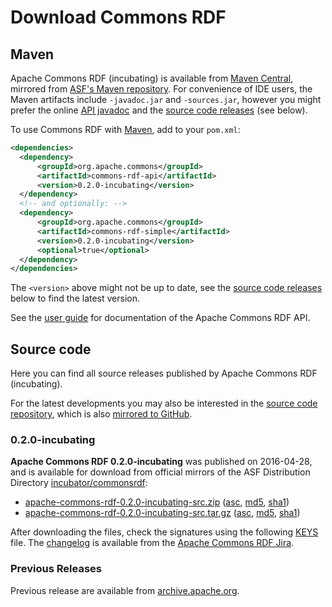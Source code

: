 <!--

    Licensed to the Apache Software Foundation (ASF) under one
    or more contributor license agreements. See the NOTICE file
    distributed with this work for additional information
    regarding copyright ownership. The ASF licenses this file
    to you under the Apache License, Version 2.0 (the
    "License"); you may not use this file except in compliance
    with the License.  You may obtain a copy of the License at

        http://www.apache.org/licenses/LICENSE-2.0

    Unless required by applicable law or agreed to in writing, software
    distributed under the License is distributed on an "AS IS" BASIS,
    WITHOUT WARRANTIES OR CONDITIONS OF ANY KIND, either express or implied.
    See the License for the specific language governing permissions and
    limitations under the License.

-->

# Download Commons RDF


## Maven

Apache Commons RDF (incubating) is available from
[Maven Central](http://central.maven.org/maven2/org/apache/commons/commons-rdf-api/),
mirrored from
[ASF's Maven repository](https://repository.apache.org/content/repositories/releases/org/apache/commons/commons-rdf-api/).
For convenience of IDE users, the Maven artifacts include `-javadoc.jar` and
`-sources.jar`, however you might prefer the
online [API javadoc](apidocs/)
and the [source code releases](#Source_code) (see below).

To use Commons RDF with [Maven](https://maven.apache.org/), add to your `pom.xml`:

```xml
<dependencies>
  <dependency>
      <groupId>org.apache.commons</groupId>
      <artifactId>commons-rdf-api</artifactId>
      <version>0.2.0-incubating</version>
  </dependency>
  <!-- and optionally: -->
  <dependency>
      <groupId>org.apache.commons</groupId>
      <artifactId>commons-rdf-simple</artifactId>
      <version>0.2.0-incubating</version>
      <optional>true</optional>
  </dependency>
</dependencies>
```

The `<version>` above might not be up to date,
see the [source code releases](#Source_code) below to find the latest version.

See the [user guide](userguide.html) for documentation of the
Apache Commons RDF API.  

## Source code

Here you can find all source releases published by Apache Commons RDF (incubating).

For the latest developments
you may also be interested in the [source code repository](source-repository.html),
which is also [mirrored to GitHub](http://github.com/apache/incubator-commonsrdf).

### 0.2.0-incubating

**Apache Commons RDF 0.2.0-incubating** was published on 2016-04-28, and is available for download
from official mirrors of the
ASF Distribution Directory [incubator/commonsrdf](https://www.apache.org/dyn/closer.lua/incubator/commonsrdf/0.2.0-incubating/):

* [apache-commons-rdf-0.2.0-incubating-src.zip](https://www.apache.org/dyn/closer.lua/incubator/commonsrdf/0.2.0-incubating/apache-commons-rdf-0.2.0-incubating-src.zip)
  ([asc](https://dist.apache.org/repos/dist/release/incubator/commonsrdf/0.2.0-incubating/apache-commons-rdf-0.2.0-incubating-src.zip.asc),
  [md5](https://dist.apache.org/repos/dist/release/incubator/commonsrdf/0.2.0-incubating/apache-commons-rdf-0.2.0-incubating-src.zip.md5),
  [sha1](https://dist.apache.org/repos/dist/release/incubator/commonsrdf/0.2.0-incubating/apache-commons-rdf-0.2.0-incubating-src.zip.sha1))
* [apache-commons-rdf-0.2.0-incubating-src.tar.gz](https://www.apache.org/dyn/closer.lua/incubator/commonsrdf/0.2.0-incubating/apache-commons-rdf-0.2.0-incubating-src.tar.gz)
  ([asc](https://dist.apache.org/repos/dist/release/incubator/commonsrdf/0.2.0-incubating/apache-commons-rdf-0.2.0-incubating-src.tar.gz.asc),
  [md5](https://dist.apache.org/repos/dist/release/incubator/commonsrdf/0.2.0-incubating//apache-commons-rdf-0.2.0-incubating-src.tar.gz.md5),
  [sha1](https://dist.apache.org/repos/dist/release/incubator/commonsrdf/0.2.0-incubating/apache-commons-rdf-0.2.0-incubating-src.tar.gz.sha1))

After downloading the files, check the signatures using the following [KEYS](https://dist.apache.org/repos/dist/release/incubator/commonsrdf/KEYS)
file. The [changelog](https://issues.apache.org/jira/secure/ReleaseNote.jspa?projectId=12316620&version=12332057)
is available from the [Apache Commons RDF Jira](https://issues.apache.org/jira/browse/COMMONSRDF).

### Previous Releases

Previous release are available from [archive.apache.org](http://archive.apache.org/dist/incubator/commonsrdf/).
